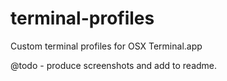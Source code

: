 # terminal-profiles
Custom terminal profiles for OSX Terminal.app

@todo - produce screenshots and add to readme.
